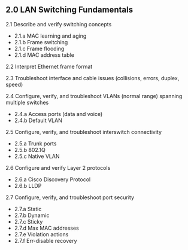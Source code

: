 ## 2.0 LAN Switching Fundamentals

2.1 Describe and verify switching concepts
* 2.1.a MAC learning and aging
* 2.1.b Frame switching
* 2.1.c Frame flooding
* 2.1.d MAC address table

2.2 Interpret Ethernet frame format

2.3 Troubleshoot interface and cable issues (collisions, errors, duplex, speed)

2.4 Configure, verify, and troubleshoot VLANs (normal range) spanning multiple switches
* 2.4.a Access ports (data and voice)
* 2.4.b Default VLAN

2.5 Configure, verify, and troubleshoot interswitch connectivity
* 2.5.a Trunk ports
* 2.5.b 802.1Q
* 2.5.c Native VLAN

2.6 Configure and verify Layer 2 protocols
* 2.6.a Cisco Discovery Protocol
* 2.6.b LLDP

2.7 Configure, verify, and troubleshoot port security
* 2.7.a Static
* 2.7.b Dynamic
* 2.7.c Sticky
* 2.7.d Max MAC addresses
* 2.7.e Violation actions
* 2.7.f Err-disable recovery
